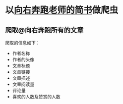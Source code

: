 # 以[向右奔跑老师的简书](http://www.jianshu.com/u/54b5900965ea)做爬虫
## 爬取@向右奔跑所有的文章
爬取的信息如下：
 - 作者名称
 - 作者的头像
 - 文章标题
 - 文章链接
 - 文章描述 
 - 文章阅读量
 - 评论量
 - 喜欢的人数及赞赏的人数
